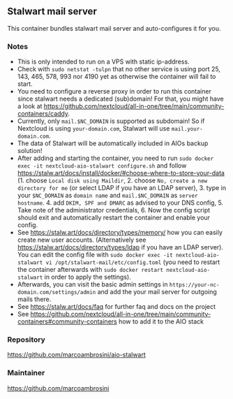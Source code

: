 ## Stalwart mail server
This container bundles stalwart mail server and auto-configures it for you.

### Notes
- This is only intended to run on a VPS with static ip-address.
- Check with `sudo netstat -tulpn` that no other service is using port 25, 143, 465, 578, 993 nor 4190 yet as otherwise the container will fail to start.
- You need to configure a reverse proxy in order to run this container since stalwart needs a dedicated (sub)domain! For that, you might have a look at https://github.com/nextcloud/all-in-one/tree/main/community-containers/caddy.
- Currently, only `mail.$NC_DOMAIN` is supported as subdomain! So if Nextcloud is using `your-domain.com`, Stalwart will use `mail.your-domain.com`.
- The data of Stalwart will be automatically included in AIOs backup solution!
- After adding and starting the container, you need to run `sudo docker exec -it nextcloud-aio-stalwart configure.sh` and follow https://stalw.art/docs/install/docker/#choose-where-to-store-your-data (1. choose `Local disk using Maildir`, 2. choose `No, create a new directory for me` (or select LDAP if you have an LDAP server), 3. type in your `$NC_DOMAIN` as `domain name` and `mail.$NC_DOMAIN` as `server hostname`. 4. add `DKIM, SPF and DMARC` as advised to your DNS config, 5. Take note of the administrator credentials, 6. Now the config script should exit and automatically restart the container and enable your config.
- See https://stalw.art/docs/directory/types/memory/ how you can easily create new user accounts. (Alternatively see https://stalw.art/docs/directory/types/ldap if you have an LDAP server). You can edit the config file with `sudo docker exec -it nextcloud-aio-stalwart vi /opt/stalwart-mail/etc/config.toml` (you need to restart the container afterwards with `sudo docker restart nextcloud-aio-stalwart` in order to apply the settings).
- Afterwards, you can visit the basic admin settings in `https://your-nc-domain.com/settings/admin` and add the your mail server for outgoing mails there.
- See https://stalw.art/docs/faq for further faq and docs on the project
- See https://github.com/nextcloud/all-in-one/tree/main/community-containers#community-containers how to add it to the AIO stack

### Repository
https://github.com/marcoambrosini/aio-stalwart

### Maintainer
https://github.com/marcoambrosini
